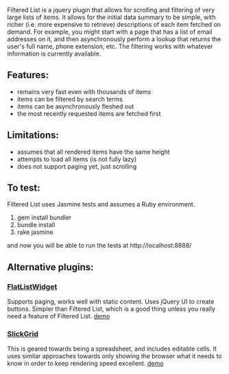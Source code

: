 Filtered List is a jquery plugin that allows for scrolling and filtering
of very large lists of items. It allows for the initial data summary
to be simple, with richer (i.e. more expensive to retrieve) descriptions
of each item fetched on demand. For example, you might start with a page
that has a list of email addresses on it, and then asynchronously perform
a lookup that returns the user's full name, phone extension, etc. The
filtering works with whatever information is currently available.

## Features:
   * remains very fast even with thousands of items
   * items can be filtered by search terms
   * items can be asynchronously fleshed out
   * the most recently requested items are fetched first

## Limitations:
   * assumes that all rendered items have the same height
   * attempts to load all items (is not fully lazy)
   * does not support paging yet, just scrolling


## To test:
Filtered List uses Jasmine tests and assumes a Ruby environment.

   1. gem install bundler
   1. bundle install
   1. rake jasmine

and now you will be able to run the tests at http://localhost:8888/

## Alternative plugins:

### [FlatListWidget](http://plugins.jquery.com/project/FlatListWidget)
Supports paging, works well with static content. Uses jQuery UI to create
buttons. Simpler than Filtered List, which is a good thing unless you
really need a feature of Filtered List.
[demo](http://materio.fabicutv.com/flatlistwidget/demo.html)

### [SlickGrid](https://github.com/mleibman/SlickGrid)
This is geared towards being a spreadsheet, and includes editable cells.
It uses similar approaches towards only showing the browser what it needs
to know in order to keep rendering speed excellent.
[demo](https://github.com/mleibman/SlickGrid/wiki/Examples)